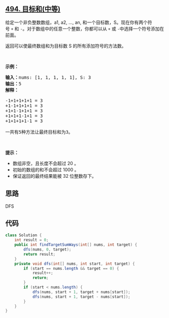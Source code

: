 ## [494. 目标和(中等)](https://leetcode-cn.com/problems/target-sum/)
<div class="notranslate"><p>给定一个非负整数数组，a1, a2, ..., an, 和一个目标数，S。现在你有两个符号&nbsp;<code>+</code>&nbsp;和&nbsp;<code>-</code>。对于数组中的任意一个整数，你都可以从&nbsp;<code>+</code>&nbsp;或&nbsp;<code>-</code>中选择一个符号添加在前面。</p>

<p>返回可以使最终数组和为目标数 S 的所有添加符号的方法数。</p>

<p>&nbsp;</p>

<p><strong>示例：</strong></p>

<pre><strong>输入：</strong>nums: [1, 1, 1, 1, 1], S: 3
<strong>输出：</strong>5
<strong>解释：</strong>

-1+1+1+1+1 = 3
+1-1+1+1+1 = 3
+1+1-1+1+1 = 3
+1+1+1-1+1 = 3
+1+1+1+1-1 = 3

一共有5种方法让最终目标和为3。
</pre>

<p>&nbsp;</p>

<p><strong>提示：</strong></p>

<ul>
	<li>数组非空，且长度不会超过 20 。</li>
	<li>初始的数组的和不会超过 1000 。</li>
	<li>保证返回的最终结果能被 32 位整数存下。</li>
</ul>
</div>

## 思路
DFS

## 代码
```java
class Solution {
    int result = 0;
    public int findTargetSumWays(int[] nums, int target) {
        dfs(nums, 0, target);
        return result;
    }
    private void dfs(int[] nums, int start, int target) {
        if (start == nums.length && target == 0) {
            result++;
            return;
        }
        if (start < nums.length) {            
            dfs(nums, start + 1, target + nums[start]);
            dfs(nums, start + 1, target - nums[start]);
        }
    }
}
```
